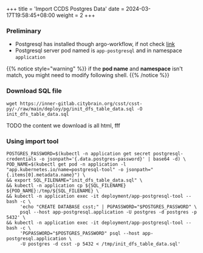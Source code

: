 +++
title = 'Import CCDS Postgres Data'
date = 2024-03-17T19:58:45+08:00
weight = 2
+++

### Preliminary
- Postgresql has installed though argo-workflow, if not check [link](kubernetes/argo/argo-workflow/software/postgres/index.html)
- Postgresql server pod named is `app-postgresql` and in namespace `application`

{{% notice style="warning" %}}
if the **pod name** and **namespace** isn't match, you might need to modify following shell.
{{% /notice %}}

### Download SQL file
```shell
wget https://inner-gitlab.citybrain.org/csst/csst-py/-/raw/main/deploy/pg/init_dfs_table_data.sql -O init_dfs_table_data.sql
```
TODO the content we download is all html, fff

### Using import tool
```shell
POSTGRES_PASSWORD=$(kubectl -n application get secret postgresql-credentials -o jsonpath='{.data.postgres-password}' | base64 -d) \
POD_NAME=$(kubectl get pod -n application -l "app.kubernetes.io/name=postgresql-tool" -o jsonpath="{.items[0].metadata.name}") \
&& export SQL_FILENAME="init_dfs_table_data.sql" \
&& kubectl -n application cp ${SQL_FILENAME} ${POD_NAME}:/tmp/${SQL_FILENAME} \
&& kubectl -n application exec -it deployment/app-postgresql-tool -- bash -c \
     'echo "CREATE DATABASE csst;" | PGPASSWORD="$POSTGRES_PASSWORD" \
     psql --host app-postgresql.application -U postgres -d postgres -p 5432' \
&& kubectl -n application exec -it deployment/app-postgresql-tool -- bash -c \
     'PGPASSWORD="$POSTGRES_PASSWORD" psql --host app-postgresql.application \
     -U postgres -d csst -p 5432 < /tmp/init_dfs_table_data.sql'
```
